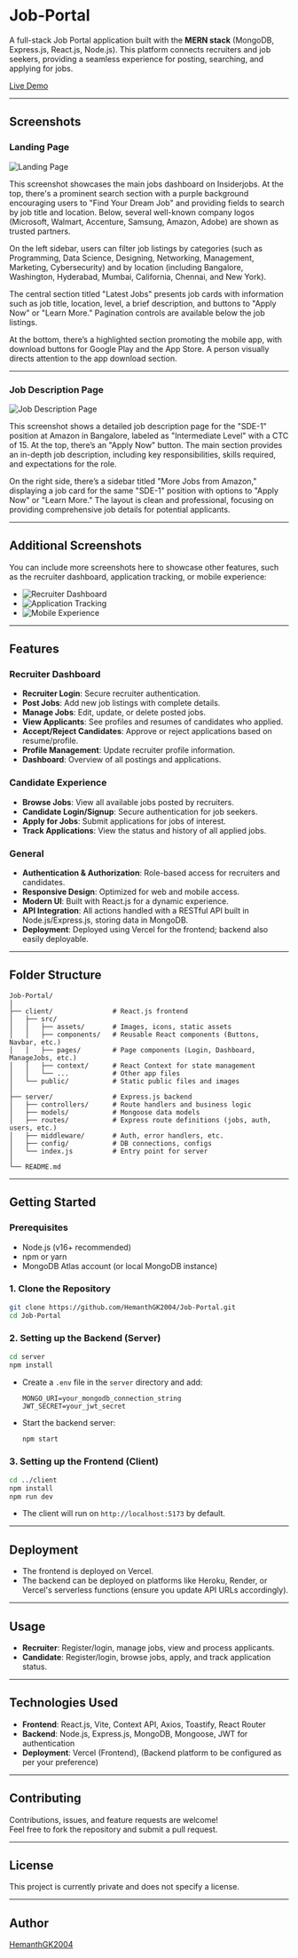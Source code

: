 # Job-Portal

A full-stack Job Portal application built with the **MERN stack** (MongoDB, Express.js, React.js, Node.js). This platform connects recruiters and job seekers, providing a seamless experience for posting, searching, and applying for jobs.

[Live Demo](https://job-portal-client-dxcnh3krm-hemanths-projects-2b418e2b.vercel.app/)

---

## Screenshots

### Landing Page

![Landing Page](F:\NewProject\client\public\images\landing.png)

This screenshot showcases the main jobs dashboard on Insiderjobs. At the top, there's a prominent search section with a purple background encouraging users to "Find Your Dream Job" and providing fields to search by job title and location. Below, several well-known company logos (Microsoft, Walmart, Accenture, Samsung, Amazon, Adobe) are shown as trusted partners.

On the left sidebar, users can filter job listings by categories (such as Programming, Data Science, Designing, Networking, Management, Marketing, Cybersecurity) and by location (including Bangalore, Washington, Hyderabad, Mumbai, California, Chennai, and New York).

The central section titled "Latest Jobs" presents job cards with information such as job title, location, level, a brief description, and buttons to "Apply Now" or "Learn More." Pagination controls are available below the job listings.

At the bottom, there’s a highlighted section promoting the mobile app, with download buttons for Google Play and the App Store. A person visually directs attention to the app download section.

---

### Job Description Page

![Job Description Page](file-DbkwB2RT2A727H5KZW8f1f)

This screenshot shows a detailed job description page for the "SDE-1" position at Amazon in Bangalore, labeled as "Intermediate Level" with a CTC of 15. At the top, there’s an "Apply Now" button. The main section provides an in-depth job description, including key responsibilities, skills required, and expectations for the role. 

On the right side, there’s a sidebar titled "More Jobs from Amazon," displaying a job card for the same "SDE-1" position with options to "Apply Now" or "Learn More." The layout is clean and professional, focusing on providing comprehensive job details for potential applicants.

---

## Additional Screenshots

You can include more screenshots here to showcase other features, such as the recruiter dashboard, application tracking, or mobile experience:

- ![Recruiter Dashboard](file-CoHu4EP47wNZLpHcvHAV3B)
- ![Application Tracking](file-CAoZ1uzBWTuVavHfkfVd23)
- ![Mobile Experience](file-5rBGNBGF6extgDvmTLQ7jS)

---

## Features

### Recruiter Dashboard
- **Recruiter Login**: Secure recruiter authentication.
- **Post Jobs**: Add new job listings with complete details.
- **Manage Jobs**: Edit, update, or delete posted jobs.
- **View Applicants**: See profiles and resumes of candidates who applied.
- **Accept/Reject Candidates**: Approve or reject applications based on resume/profile.
- **Profile Management**: Update recruiter profile information.
- **Dashboard**: Overview of all postings and applications.

### Candidate Experience
- **Browse Jobs**: View all available jobs posted by recruiters.
- **Candidate Login/Signup**: Secure authentication for job seekers.
- **Apply for Jobs**: Submit applications for jobs of interest.
- **Track Applications**: View the status and history of all applied jobs.

### General
- **Authentication & Authorization**: Role-based access for recruiters and candidates.
- **Responsive Design**: Optimized for web and mobile access.
- **Modern UI**: Built with React.js for a dynamic experience.
- **API Integration**: All actions handled with a RESTful API built in Node.js/Express.js, storing data in MongoDB.
- **Deployment**: Deployed using Vercel for the frontend; backend also easily deployable.

---

## Folder Structure

```
Job-Portal/
│
├── client/               # React.js frontend
│   ├── src/
│   │   ├── assets/       # Images, icons, static assets
│   │   ├── components/   # Reusable React components (Buttons, Navbar, etc.)
│   │   ├── pages/        # Page components (Login, Dashboard, ManageJobs, etc.)
│   │   ├── context/      # React Context for state management
│   │   └── ...           # Other app files
│   └── public/           # Static public files and images
│
├── server/               # Express.js backend
│   ├── controllers/      # Route handlers and business logic
│   ├── models/           # Mongoose data models
│   ├── routes/           # Express route definitions (jobs, auth, users, etc.)
│   ├── middleware/       # Auth, error handlers, etc.
│   ├── config/           # DB connections, configs
│   └── index.js          # Entry point for server
│
└── README.md
```

---

## Getting Started

### Prerequisites

- Node.js (v16+ recommended)
- npm or yarn
- MongoDB Atlas account (or local MongoDB instance)

### 1. Clone the Repository

```bash
git clone https://github.com/HemanthGK2004/Job-Portal.git
cd Job-Portal
```

### 2. Setting up the Backend (Server)

```bash
cd server
npm install
```
- Create a `.env` file in the `server` directory and add:
  ```
  MONGO_URI=your_mongodb_connection_string
  JWT_SECRET=your_jwt_secret
  ```

- Start the backend server:
  ```bash
  npm start
  ```

### 3. Setting up the Frontend (Client)

```bash
cd ../client
npm install
npm run dev
```
- The client will run on `http://localhost:5173` by default.

---

## Deployment

- The frontend is deployed on Vercel.
- The backend can be deployed on platforms like Heroku, Render, or Vercel's serverless functions (ensure you update API URLs accordingly).

---

## Usage

- **Recruiter**: Register/login, manage jobs, view and process applicants.
- **Candidate**: Register/login, browse jobs, apply, and track application status.

---

## Technologies Used

- **Frontend**: React.js, Vite, Context API, Axios, Toastify, React Router
- **Backend**: Node.js, Express.js, MongoDB, Mongoose, JWT for authentication
- **Deployment**: Vercel (Frontend), (Backend platform to be configured as per your preference)

---

## Contributing

Contributions, issues, and feature requests are welcome!  
Feel free to fork the repository and submit a pull request.

---

## License

This project is currently private and does not specify a license.

---

## Author

[HemanthGK2004](https://github.com/HemanthGK2004)
